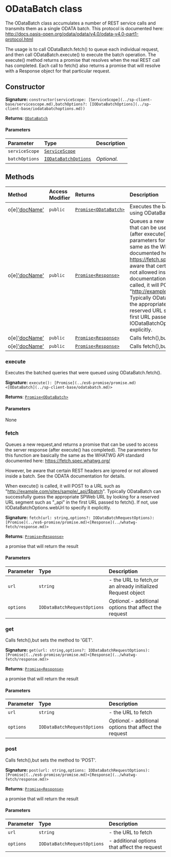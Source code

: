 # ODataBatch class





The ODataBatch class accumulates a number of REST service calls and 
transmits them as a single ODATA batch. This protocol is documented here: 
http://docs.oasis-open.org/odata/odata/v4.0/odata-v4.0-part1-protocol.html 
 
The usage is to call ODataBatch.fetch() to queue each individual request, 
and then call ODataBatch.execute() to execute the batch operation. 
The execute() method returns a promise that resolves when the real REST 
call has completed. Each call to fetch() also returns a promise that will 
resolve with a Response object for that particular request. 



## Constructor


**Signature:** `constructor(serviceScope: [ServiceScope](../sp-client-base/servicescope.md),batchOptions?: [IODataBatchOptions](../sp-client-base/iodatabatchoptions.md))`

**Returns**: [`ODataBatch`](../sp-client-base/odatabatch.md)



#### Parameters


| Parameter	   | Type    | Description |
|:-------------|:---------------|:------------|
| `serviceScope`    | [`ServiceScope`](../sp-client-base/servicescope.md) |  |
| `batchOptions`    | [`IODataBatchOptions`](../sp-client-base/iodatabatchoptions.md) | _Optional._ |





## Methods

| Method	   | Access Modifier | Returns	| Description|
|:-------------|:----|:-------|:-----------|
|o[e]['docName'](execute())     | `public` | [`Promise<ODataBatch>`](../es6-promise/promise.md) | Executes the batched queries that were queued using ODataBatch.fetch(). |
|o[e]['docName'](fetch(url-options))     | `public` | [`Promise<Response>`](../es6-promise/promise.md) | Queues a new request,and returns a promise that can be used to access  the server response (after execute() has completed). The parameters for  this function are basically the same as the WHATWG API standard documented here:  https://fetch.spec.whatwg.org/    However, be aware that certain REST headers are ignored or not allowed inside  a batch. See the ODATA documentation for details.    When execute() is called, it will POST to a URL such as  "http://example.com/sites/sample/_api/$batch". Typically ODataBatch can successfully  guess the appropriate SPWeb URL by looking for a reserved URL segment such as "_api"  in the first URL passed to fetch(). If not, use IODataBatchOptions.webUrl to specify it  explicitly.   |
|o[e]['docName'](get(url-options))     | `public` | [`Promise<Response>`](../es6-promise/promise.md) | Calls fetch(),but sets the method to 'GET'. |
|o[e]['docName'](post(url-options))     | `public` | [`Promise<Response>`](../es6-promise/promise.md) | Calls fetch(),but sets the method to 'POST'. |





### execute

Executes the batched queries that were queued using ODataBatch.fetch().

**Signature:** ``execute(): [Promise](../es6-promise/promise.md)<[ODataBatch](../sp-client-base/odatabatch.md)>``

**Returns**: [`Promise<ODataBatch>`](../es6-promise/promise.md)



#### Parameters
None


### fetch

Queues a new request,and returns a promise that can be used to access 
the server response (after execute() has completed). The parameters for 
this function are basically the same as the WHATWG API standard documented here: 
https://fetch.spec.whatwg.org/ 
 
However, be aware that certain REST headers are ignored or not allowed inside 
a batch. See the ODATA documentation for details. 
 
When execute() is called, it will POST to a URL such as 
"http://example.com/sites/sample/_api/$batch". Typically ODataBatch can successfully 
guess the appropriate SPWeb URL by looking for a reserved URL segment such as "_api" 
in the first URL passed to fetch(). If not, use IODataBatchOptions.webUrl to specify it 
explicitly. 


**Signature:** ``fetch(url: string,options?: IODataBatchRequestOptions): [Promise](../es6-promise/promise.md)<[Response](../whatwg-fetch/response.md)>``

**Returns**: [`Promise<Response>`](../es6-promise/promise.md)

a promise that will return the result

#### Parameters


| Parameter	   | Type    | Description |
|:-------------|:---------------|:------------|
| `url`    | `string` | - the URL to fetch,or an already initialized Request object |
| `options`    | `IODataBatchRequestOptions` | _Optional._- additional options that affect the request |


### get

Calls fetch(),but sets the method to 'GET'.

**Signature:** ``get(url: string,options?: IODataBatchRequestOptions): [Promise](../es6-promise/promise.md)<[Response](../whatwg-fetch/response.md)>``

**Returns**: [`Promise<Response>`](../es6-promise/promise.md)

a promise that will return the result

#### Parameters


| Parameter	   | Type    | Description |
|:-------------|:---------------|:------------|
| `url`    | `string` | - the URL to fetch |
| `options`    | `IODataBatchRequestOptions` | _Optional._- additional options that affect the request |


### post

Calls fetch(),but sets the method to 'POST'.

**Signature:** ``post(url: string,options: IODataBatchRequestOptions): [Promise](../es6-promise/promise.md)<[Response](../whatwg-fetch/response.md)>``

**Returns**: [`Promise<Response>`](../es6-promise/promise.md)

a promise that will return the result

#### Parameters


| Parameter	   | Type    | Description |
|:-------------|:---------------|:------------|
| `url`    | `string` | - the URL to fetch |
| `options`    | `IODataBatchRequestOptions` | - additional options that affect the request |

